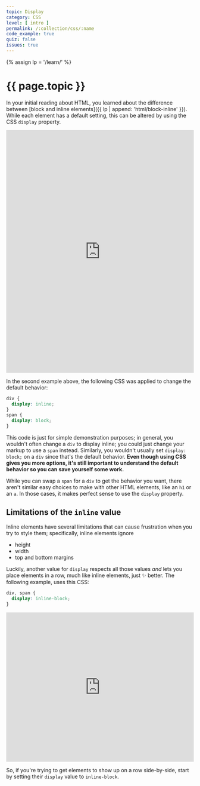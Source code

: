 ```yaml
---
topic: Display
category: CSS
level: [ intro ]
permalink: /:collection/css/:name
code_example: true
quiz: false
issues: true
---
```


{% assign lp = '/learn/' %}


# {{ page.topic }}

In your initial reading about HTML, you learned about the difference between [block and inline elements]({{ lp | append: 'html/block-inline' }}). While each element has a default setting, this can be altered by using the CSS `display` property.

<div class="glitch-embed-wrap" style="height: 650px; width: 100%;">
  <iframe
    src="https://glitch.com/embed/#!/embed/css-display-1?path=index.html&previewSize=100&sidebarCollapsed=true"
    title="css-display-1 on Glitch"
    allow="geolocation; microphone; camera; midi; vr; encrypted-media"
    style="height: 100%; width: 100%; border: 0;">
  </iframe>
</div>

In the second example above, the following CSS was applied to change the default behavior:

```css
div {
  display: inline;
}
span {
  display: block;
}
```

This code is just for simple demonstration purposes; in general, you wouldn't often change a `div` to display inline; you could just change your markup to use a `span` instead. Similarly, you wouldn't usually set `display: block;` on a `div` since that's the default behavior. **Even though using CSS gives you more options, it's still important to understand the default behavior so you can save yourself some work.**

While you can swap a `span` for a `div` to get the behavior you want, there aren't similar easy choices to make with other HTML elements, like an `h1` or an `a`. In those cases, it makes perfect sense to use the `display` property.

## Limitations of the `inline` value
Inline elements have several limitations that can cause frustration when you try to style them; specifically, inline elements ignore

- height
- width
- top and bottom margins

Luckily, another value for `display` respects all those values _and_ lets you place elements in a row, much like inline elements, just <span class="emoji">✨</span> better. The following example, uses this CSS:

```css
div, span {
  display: inline-block;
}
```

<div class="glitch-embed-wrap" style="height: 400px; width: 100%;">
  <iframe
    src="https://glitch.com/embed/#!/embed/css-display-2?path=index.html&previewSize=100&sidebarCollapsed=true"
    title="css-display-2 on Glitch"
    allow="geolocation; microphone; camera; midi; vr; encrypted-media"
    style="height: 100%; width: 100%; border: 0;">
  </iframe>
</div>

So, if you're trying to get elements to show up on a row side-by-side, start by setting their `display` value to `inline-block`.
